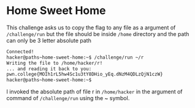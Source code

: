 # Home Sweet Home
This challenge asks us to copy the flag to any file as a argument of `/challenge/run` but the file should be inside `/home` directory and the path can only be 3 letter absolute path
```bash
Connected!
hacker@paths~home-sweet-home:~$ /challenge/run ~/r
Writing the file to /home/hacker/r!
... and reading it back to you:
pwn.college{MOIh1rL5hw4Sc1u3tY8DHio_yEq.dNzM4QDLzQjN1czW}
hacker@paths~home-sweet-home:~$
```
I invoked the absolute path of file r in `/home/hacker` in the argument of command of `/challenge/run` using the ~ symbol.

